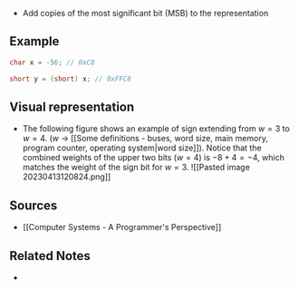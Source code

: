-  Add copies of the most significant bit (MSB) to the representation

## Example
```c
char x = -56; // 0xC8

short y = (short) x; // 0xFFC8
```

## Visual representation
- The following figure shows an example of sign extending from $w=3$ to $w=4$. ($w$ → [[Some definitions - buses, word size, main memory, program counter, operating system|word size]]). Notice that the combined weights of the upper two bits ($w=4$) is $-8 + 4 = -4$, which matches the weight of the sign bit for $w=3$.
![[Pasted image 20230413120824.png]]

## Sources
- [[Computer Systems - A Programmer's Perspective]]

## Related Notes
- 